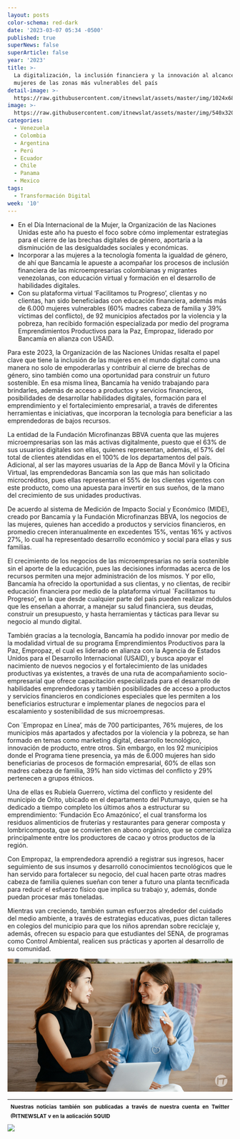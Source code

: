 ```yaml
---
layout: posts
color-schema: red-dark
date: '2023-03-07 05:34 -0500'
published: true
superNews: false
superArticle: false
year: '2023'
title: >-
  La digitalización, la inclusión financiera y la innovación al alcance de las
  mujeres de las zonas más vulnerables del país
detail-image: >-
  https://raw.githubusercontent.com/itnewslat/assets/master/img/1024x680/mujeres-laptop-g.jpg
image: >-
  https://raw.githubusercontent.com/itnewslat/assets/master/img/540x320/mujeres-laptop-p.jpg
categories:
  - Venezuela
  - Colombia
  - Argentina
  - Perú
  - Ecuador
  - Chile
  - Panama
  - Mexico
tags:
  - Transformación Digital
week: '10'
---
```

- En el Día Internacional de la Mujer, la Organización de las Naciones Unidas este año ha puesto el foco sobre cómo implementar estrategias para el cierre de las brechas digitales de género, aportaría a la disminución de las desigualdades sociales y económicas.
- Incorporar a las mujeres a la tecnología fomenta la igualdad de género, de ahí que Bancamía le apueste a acompañar los procesos de inclusión financiera de las microempresarias colombianas y migrantes venezolanas, con educación virtual y formación en el desarrollo de habilidades digitales.
- Con su plataforma virtual ‘Facilitamos tu Progreso’, clientas y no clientas, han sido beneficiadas con educación financiera, además más de 6.000 mujeres vulnerables (60% madres cabeza de familia y 39% víctimas del conflicto), de 92 municipios afectados por la violencia y la pobreza, han recibido formación especializada por medio del programa Emprendimientos Productivos para la Paz, Empropaz, liderado por Bancamía en alianza con USAID.

Para este 2023, la Organización de las Naciones Unidas resalta el papel clave que tiene la inclusión de las mujeres en el mundo digital como una manera no solo de empoderarlas y contribuir al cierre de brechas de género, sino también como una oportunidad para construir un futuro sostenible. En esa misma línea, Bancamía ha venido trabajando para brindarles, además de acceso a productos y servicios financieros, posibilidades de desarrollar habilidades digitales, formación para el emprendimiento y el fortalecimiento empresarial, a través de diferentes herramientas e iniciativas, que incorporan la tecnología para beneficiar a las emprendedoras de bajos recursos.

La entidad de la Fundación Microfinanzas BBVA cuenta que las mujeres microempresarias son las más activas digitalmente, puesto que el 63% de sus usuarios digitales son ellas, quienes representan, además, el 57% del total de clientes atendidas en el 100% de los departamentos del país. Adicional, al ser las mayores usuarias de la App de Banca Móvil y la Oficina Virtual, las emprendedoras Bancamía son las que más han solicitado microcréditos, pues ellas representan el 55% de los clientes vigentes con este producto, como una apuesta para invertir en sus sueños, de la mano del crecimiento de sus unidades productivas.

De acuerdo al sistema de Medición de Impacto Social y Económico (MIDE), creado por Bancamía y la Fundación Microfinanzas BBVA, los negocios de las mujeres, quienes han accedido a productos y servicios financieros, en promedio crecen interanualmente en excedentes 15%, ventas 16% y activos 27%, lo cual ha representado desarrollo económico y social para ellas y sus familias.

El crecimiento de los negocios de las microempresarias no sería sostenible sin el aporte de la educación, pues las decisiones informadas acerca de los recursos permiten una mejor administración de los mismos. Y por ello, Bancamía ha ofrecido la oportunidad a sus clientas, y no clientas, de recibir educación financiera por medio de la plataforma virtual ´Facilitamos tu Progreso’, en la que desde cualquier parte del país pueden realizar módulos que les enseñan a ahorrar, a manejar su salud financiera, sus deudas, construir un presupuesto, y hasta herramientas y tácticas para llevar su negocio al mundo digital.

También gracias a la tecnología, Bancamía ha podido innovar por medio de la modalidad virtual de su programa Emprendimientos Productivos para la Paz, Empropaz, el cual es liderado en alianza con la Agencia de Estados Unidos para el Desarrollo Internacional (USAID), y busca apoyar el nacimiento de nuevos negocios y el fortalecimiento de las unidades productivas ya existentes, a través de una ruta de acompañamiento socio-empresarial que ofrece capacitación especializada para el desarrollo de habilidades emprendedoras y también posibilidades de acceso a productos y servicios financieros en condiciones especiales que les permiten a los beneficiarios estructurar e implementar planes de negocios para el escalamiento y sostenibilidad de sus microempresas.

Con ´Empropaz en Línea’, más de 700 participantes, 76% mujeres, de los municipios más apartados y afectados por la violencia y la pobreza, se han formado en temas como marketing digital, desarrollo tecnológico, innovación de producto, entre otros. Sin embargo, en los 92 municipios donde el Programa tiene presencia, ya más de 6.000 mujeres han sido beneficiarias de procesos de formación empresarial, 60% de ellas son madres cabeza de familia, 39% han sido víctimas del conflicto y 29% pertenecen a grupos étnicos.

Una de ellas es Rubiela Guerrero, víctima del conflicto y residente del municipio de Orito, ubicado en el departamento del Putumayo, quien se ha dedicado a tiempo completo los últimos años a estructurar su emprendimiento: ‘Fundación Eco Amazónico’, el cual transforma los residuos alimenticios de fruterías y restaurantes para generar composta y lombricomposta, que se convierten en abono orgánico, que se comercializa principalmente entre los productores de cacao y otros productos de la región.

Con Empropaz, la emprendedora aprendió a registrar sus ingresos, hacer seguimiento de sus insumos y desarrolló conocimientos tecnológicos que le han servido para fortalecer su negocio, del cual hacen parte otras madres cabeza de familia quienes sueñan con tener a futuro una planta tecnificada para reducir el esfuerzo físico que implica su trabajo y, además, donde puedan procesar más toneladas.

Mientras van creciendo, también suman esfuerzos alrededor del cuidado del medio ambiente, a través de estrategias educativas, pues dictan talleres en colegios del municipio para que los niños aprendan sobre reciclaje y, además, ofrecen su espacio para que estudiantes del SENA, de programas como Control Ambiental, realicen sus prácticas y aporten al desarrollo de su comunidad.

![](https://raw.githubusercontent.com/itnewslat/assets/master/img/540x320/mujeres-laptop-p.jpg)

<table style="height: 42px;" width="569">
<tbody>
<tr>
<td style="text-align: justify;"><sub><strong>Nuestras noticias también son publicadas a través de nuestra cuenta en Twitter <a href="https://twitter.com/itnewslat?lang=es">@ITNEWSLAT</a> y en la aplicación <a href="https://squidapp.co/en/">SQUID</a></strong></sub></td>
</tr>
</tbody>
</table>
<img src="https://tracker.metricool.com/c3po.jpg?hash=56f88a41e39ab42c063cc51676587a04"/>